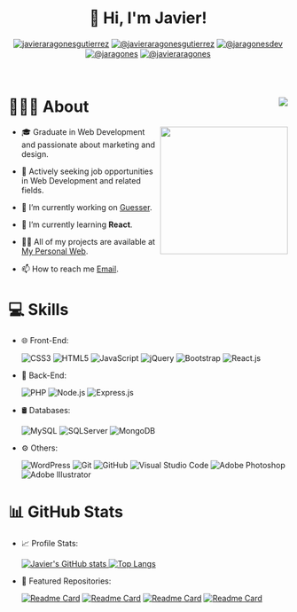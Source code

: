 <!--
**javieraragones/javieraragones** is a ✨ _special_ ✨ repository because its `README.md` (this file) appears on your GitHub profile.

Here are some ideas to get you started:

- 🔭 I’m currently working on ...
- 🌱 I’m currently learning ...
- 👯 I’m looking to collaborate on ...
- 🤔 I’m looking for help with ...
- 💬 Ask me about ...
- 📫 How to reach me: ...
- 😄 Pronouns: ...
- ⚡ Fun fact: ...

<br clear="left"/>

<div align="right" >
   
# Hi, I'm Javier!

</div>

<div>
<h1 align="center">Hi, I'm Javier Aragonés 👋</h1> 
</div>
-->
<div align="center" >
   
# 👋 Hi, I'm Javier!

</div>

<p align="center">
<a href="https://www.linkedin.com/in/javieraragonesgutierrez/" target="blank"><img align="center" src="https://img.shields.io/badge/LinkedIn-0077B5?style=for-the-badge&logo=linkedin&logoColor=white" alt="javieraragonesgutierrez"/></a>
<a href = "mailto:javieraragonesgutierrez@gmail.com" target="blank"><img align="center" src="https://img.shields.io/badge/Gmail-D14836?style=for-the-badge&logo=gmail&logoColor=white" alt="@javieraragonesgutierrez"  /></a>
  <a href = "https://twitter.com/jaragonesdev" target="blank"><img align="center" src="https://img.shields.io/badge/Twitter-1DA1F2?style=for-the-badge&logo=twitter&logoColor=white" alt="@jaragonesdev"  /></a>
<a href = "https://codepen.io/jaragones" target="blank"><img align="center" src="https://img.shields.io/badge/Codepen-000000?style=for-the-badge&logo=codepen&logoColor=white" alt="@jaragones"  /></a>
<a href = "https://replit.com/@javieraragones" target="blank"><img align="center" src="https://img.shields.io/badge/replit-667881?style=for-the-badge&logo=replit&logoColor=white" alt="@javieraragones"  /></a>
  </p>
<br>

<!--Intro start-->

# 👨🏻‍💻 About <img align="right" src="https://visitcount.itsvg.in/api?id=javieraragones&label=Profile%20Views&color=12&icon=5&pretty=true" />

<img align="right" width="auto" height="230" src="https://static.vecteezy.com/system/resources/previews/019/153/003/original/3d-minimal-programming-icon-coding-screen-web-development-concept-laptop-with-a-coding-screen-and-a-coding-icon-3d-illustration-png.png">


- 🎓 Graduate in Web Development and passionate about marketing and design.

- 💼 Actively seeking job opportunities in Web Development and related fields.

- 🔭 I’m currently working on [Guesser](https://github.com/javieraragones/guesser).

- 🌱 I’m currently learning **React**.

- 👨‍💻 All of my projects are available at [My Personal Web](https://javieraragones.github.io/portfolio/).

- 📫 How to reach me [Email](mailto:javieraragonesgutierrez@gmail.com).


# 💻 Skills

<p align="center">

- 🌐 Front-End:
    
    ![CSS3](https://img.shields.io/badge/css3-%231572B6.svg?style=for-the-badge&logo=css3&logoColor=white)
    ![HTML5](https://img.shields.io/badge/html5-%23E34F26.svg?style=for-the-badge&logo=html5&logoColor=white)
    ![JavaScript](https://img.shields.io/badge/JavaScript-F7DF1E?style=for-the-badge&logo=javascript&logoColor=black)
    ![jQuery](https://img.shields.io/badge/jQuery-0769AD?style=for-the-badge&logo=jquery&logoColor=white)
    ![Bootstrap](https://img.shields.io/badge/Bootstrap-563D7C?style=for-the-badge&logo=bootstrap&logoColor=white)
    ![React.js](https://img.shields.io/badge/React-20232A?style=for-the-badge&logo=react&logoColor=61DAFB)

- 🔧 Back-End:

    ![PHP](https://img.shields.io/badge/PHP-777BB4?style=for-the-badge&logo=php&logoColor=white)
    ![Node.js](https://img.shields.io/badge/Node.js-43853D?style=for-the-badge&logo=node.js&logoColor=white)
    ![Express.js](https://img.shields.io/badge/Express.js-404D59?style=for-the-badge)
    

- 🛢 Databases:

    ![MySQL](https://img.shields.io/badge/MySQL-00000F?style=for-the-badge&logo=mysql&logoColor=white)
    ![SQLServer](https://img.shields.io/badge/Microsoft_SQL_Server-CC2927?style=for-the-badge&logo=microsoft-sql-server&logoColor=white)
    ![MongoDB](https://img.shields.io/badge/MongoDB-4EA94B?style=for-the-badge&logo=mongodb&logoColor=white)
    
- ⚙️ Others:
    
    ![WordPress](https://img.shields.io/badge/WordPress-%23117AC9.svg?style=for-the-badge&logo=WordPress&logoColor=white)
    ![Git](https://img.shields.io/badge/GIT-E44C30?style=for-the-badge&logo=git&logoColor=white)
    ![GitHub](https://img.shields.io/badge/github-%23121011.svg?style=for-the-badge&logo=github&logoColor=white)
    ![Visual Studio Code](https://img.shields.io/badge/Visual%20Studio%20Code-0078d7.svg?style=for-the-badge&logo=visual-studio-code&logoColor=white)
    ![Adobe Photoshop](https://img.shields.io/badge/adobe%20photoshop-%2331A8FF.svg?style=for-the-badge&logo=adobe%20photoshop&logoColor=white)
    ![Adobe Illustrator](https://img.shields.io/badge/Adobe%20Illustrator-FF9A00?style=for-the-badge&logo=adobe%20illustrator&logoColor=white)
</p>

# 📊 GitHub Stats 

- 📈 Profile Stats:
  <p>
  <a href="https://github.com/anuraghazra/github-readme-stats" target="_blank">
    <img src="https://github-readme-stats.vercel.app/api?username=javieraragones&show_icons=true&theme=radical&title_color=ffffff&text_color=c9cacc&icon_color=2bbc8a&bg_color=1d1f21" alt="Javier's GitHub stats" />
  </a>
  <a href="https://github.com/anuraghazra/github-readme-stats" target="_blank">
    <img src="https://github-readme-stats.vercel.app/api/top-langs/?username=javieraragones&layout=compact&show_icons=true&theme=radical&title_color=ffffff&text_color=c9cacc&icon_color=2bbc8a&bg_color=1d1f21" alt="Top Langs" />
  </a>
  </p>
  
- 🌟 Featured Repositories:
  
  [![Readme Card](https://github-readme-stats.vercel.app/api/pin/?username=javieraragones&repo=portfolio&show_icons=true&theme=radical&title_color=ffffff&text_color=c9cacc&icon_color=2bbc8a&bg_color=1d1f21)](https://github.com/anuraghazra/github-readme-stats)
  [![Readme Card](https://github-readme-stats.vercel.app/api/pin/?username=javieraragones&repo=guesser-demo&show_icons=true&theme=radical&title_color=ffffff&text_color=c9cacc&icon_color=2bbc8a&bg_color=1d1f21)](https://github.com/anuraghazra/github-readme-stats)
  [![Readme Card](https://github-readme-stats.vercel.app/api/pin/?username=javieraragones&repo=prueba-tecnica-junior-react&show_icons=true&theme=radical&title_color=ffffff&text_color=c9cacc&icon_color=2bbc8a&bg_color=1d1f21)](https://github.com/anuraghazra/github-readme-stats)
  [![Readme Card](https://github-readme-stats.vercel.app/api/pin/?username=javieraragones&repo=boilerplate-sudoku-solver&show_icons=true&theme=radical&title_color=ffffff&text_color=c9cacc&icon_color=2bbc8a&bg_color=1d1f21)](https://github.com/anuraghazra/github-readme-stats)
  
